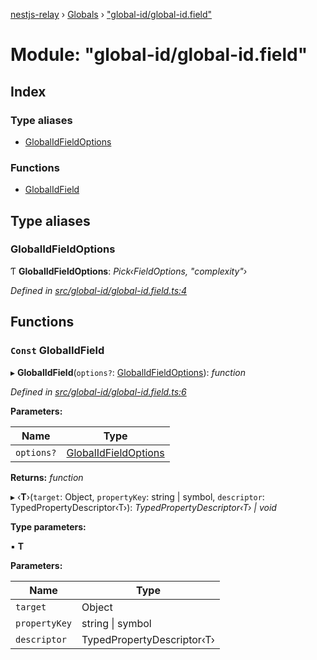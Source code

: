 [nestjs-relay](../README.md) › [Globals](../globals.md) › ["global-id/global-id.field"](_global_id_global_id_field_.md)

# Module: "global-id/global-id.field"

## Index

### Type aliases

* [GlobalIdFieldOptions](_global_id_global_id_field_.md#globalidfieldoptions)

### Functions

* [GlobalIdField](_global_id_global_id_field_.md#const-globalidfield)

## Type aliases

###  GlobalIdFieldOptions

Ƭ **GlobalIdFieldOptions**: *Pick‹FieldOptions, "complexity"›*

*Defined in [src/global-id/global-id.field.ts:4](https://github.com/rogerballard/nestjs-relay/blob/e8933db/src/global-id/global-id.field.ts#L4)*

## Functions

### `Const` GlobalIdField

▸ **GlobalIdField**(`options?`: [GlobalIdFieldOptions](_global_id_global_id_field_.md#globalidfieldoptions)): *function*

*Defined in [src/global-id/global-id.field.ts:6](https://github.com/rogerballard/nestjs-relay/blob/e8933db/src/global-id/global-id.field.ts#L6)*

**Parameters:**

Name | Type |
------ | ------ |
`options?` | [GlobalIdFieldOptions](_global_id_global_id_field_.md#globalidfieldoptions) |

**Returns:** *function*

▸ ‹**T**›(`target`: Object, `propertyKey`: string | symbol, `descriptor`: TypedPropertyDescriptor‹T›): *TypedPropertyDescriptor‹T› | void*

**Type parameters:**

▪ **T**

**Parameters:**

Name | Type |
------ | ------ |
`target` | Object |
`propertyKey` | string &#124; symbol |
`descriptor` | TypedPropertyDescriptor‹T› |
